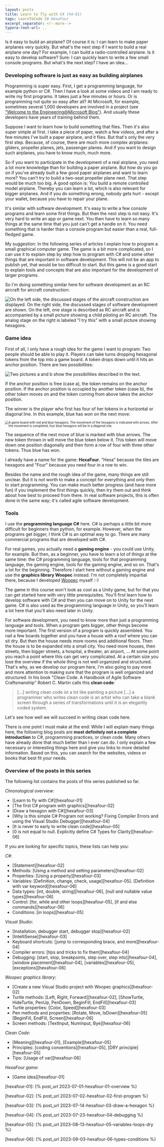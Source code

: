 ```yaml
---
layout: posts
title: Learn to fly with C# (h4-01)
tags: LearnToCode C# HexaFour
excerpt_separator: <!--more-->
typora-root-url: ..
---
```


Is it easy to build an airplane? Of course it is: I can learn to make paper airplanes very quickly. But what's the next step if I want to build a real airplane one day? For example, I can build a radio-controlled airplane. Is it easy to develop software? Sure: I can quickly learn to write a few small console programs. But what's the next step? I have an idea...

<!--more-->

### Developing software is just as easy as building airplanes

Programming is super easy. First, I get a programming language, for example python or C#. Then I have a look at some videos and I am ready to write my first programs. It takes just a few minutes or hours. Or is programming not quite so easy after all? At Microsoft, for example, sometimes several 1,000 developers are involved in a project (see  ["Welcome to the Engineering@Microsoft Blog"](https://devblogs.microsoft.com/engineering-at-microsoft/welcome-to-the-engineering-at-microsoft-blog/)). And usually these developers have years of training behind them.

Suppose I want to learn how to build something that flies. Then it's also super simple at first. I take a piece of paper, watch a few videos, and after a few minutes I've built a paper airplane, and it flies. But that's only the very first step. Because, of course, there are much more complex airplanes: gliders, propeller planes, jets, passenger planes. And if you want to design such airplanes, you have to know much, much more.

So if you want to participate in the development of a real airplane, you need a lot more knowledge than for building a paper airplane. But how do you go on if you've already built a few good paper airplanes and want to learn more? You can't try to build a two-seat propeller plane next. That step would be much too big. A good option is: You build a remote controlled model airplane. Thereby you can learn a lot, which is also relevant for bigger airplanes. And if you do something wrong, nobody gets hurt - except your wallet, because you have to repair your plane.

It's similar with software development. It's easy to write a few console programs and learn some first things. But then the next step is not easy. It's very hard to write an app or game next. You then have to learn so many things at the same time that you just can't get a handle on it.  You need something that is harder than a console program but easier than a real, full-fledged game. 

My suggestion: In the following series of articles I explain how to program a small graphical computer game. The game is a bit more complicated, so I can use it to explain step by step how to program with C# and some other things that are important in software development. This will not be an app to publish yet, that would be too difficult to start. But this game is a good start to explain tools and concepts that are also important for the development of larger programs.

So I'm doing something similar here for software development as an RC aircraft for aircraft construction:

![On the left side, the discussed stages of the aircraft construction are displayed. On the right side, the discussed stages of software development are shown. On the left, one stage is described as RC aircraft and is accompanied by a small picture showing a child piloting an RC aircraft. The analog stage on the right is labeled "I try this" with a small picture showing hexagons.](/assets/images/hexafour/AircraftSoftwareDev.png)

### Game idea

First of all, I only have a rough idea for the game I want to program: Two people should be able to play it. Players can take turns dropping hexagonal tokens from the top into a game board. A token drops down until it hits an anchor position. There are two possibilities:

![Two pictures a and b show the possibilities described in the text.](/assets/images/hexafour/GameIdeaAnchors.png)

If the anchor position is free (case a), the token remains on the anchor position. If the anchor position is occupied by another token (case b), the other token moves on and the token coming from above takes the anchor position.

The winner is the player who first has four of her tokens in a horizontal or diagonal line. In this example, blue has won on the next move:

<img src="/assets/images/hexafour/GameIdeaBlueWillWin.png" alt="A game board with red and blue hexagons. The movement of the hexagons is indicated with arrows. After the movement is completed, four blue hexagons will be in a diagonal row." style="zoom:70%;" />

The sequence of the next move of blue is marked with blue arrows. The new token thrown in will move the blue token below it. This token will move down one position diagonally and then form a row of four with three other tokens. Thus blue has won.

I already have a name for the game: **HexaFour**. "Hexa" because the tiles are hexagons and "Four" because you need four in a row to win.

Besides the name and the rough idea of the game, many things are still unclear. But it is not worth to make a concept for everything and only then to start programming. You can make much better progress (and have more fun) if you implement the first things quickly, then try them out and think about how best to proceed from there. In real software projects, this is often done in the same way; it's called agile software development.

### Tools

I use the **programming language C#** here. C# is perhaps a little bit more difficult for beginners than python, for example. However, when the programs get bigger, I think C# is an optimal way to go. There are many commercial programs that are developed with C#.

For real games, you actually need a **gaming engine** - you could use Unity, for example. But then, as a beginner, you have to learn a lot of things at the same time: the C# programming language, tools for that programming language, the gaming engine, tools for the gaming engine, and so on. That's a lot for the beginning.  Therefore I start here without a gaming engine and use the **graphics library Woopec** instead. I'm not completely impartial there, because I developed [Woopec](https://frank.woopec.net/woopec_docs/WoopecIntro.html) myself :-)

The game in this course won't look as cool as a Unity game, but for that you can get started here with very little prerequisites. You'll first learn how to develop software with C# and then you can move on to Unity for the next game. C# is also used as the programming language in Unity, so you'll learn a lot here that you'll also need later in Unity.

For software development, you need to know more than just a programming language and tools. When a program gets bigger, other things become more important. The first version of a program is quickly assembled. You nail a few boards together and you have a house with a roof where you can sit dry. But then the house needs more rooms and additional floors. Then the house is to be expanded into a small city. You need more houses, then streets, then bigger streets, a hospital, a theater, an airport, ... At some point you reach a point where this can get very complicated. At a certain size you lose the overview if the whole thing is not well organized and structured. That's why, as we develop our program here, I'm also going to pay more and more attention to making sure that the program is well organized and structured. In his book "Clean Code. A Handbook of Agile Software Craftsmanship" Robert C. Martin calls this **clean code**:

> [...] writing clean code ist a lot like painting a picture [...] a programmer who writes clean code is an artist who can take a blank screen through a series of transformations until it is an elegantly coded system.

Let's see how well we will succeed in writing clean code here.

There is one point I must make at the end: While I will explain many things here, the following blog posts are **most definitely not a complete introduction** to C#, programming practices, or clean code.  Many others have already done that much better than I ever can do. I only explain a few necessary or interesting things here and give you links to more detailed information. Based on this, you can search for the websites, videos or books that best fit your needs.

### Overview of the posts in this series

The following list contains the posts of this series published so far.

*Chronological overview*:

* [Learn to fly with C#][hexafour-01]
* [The first C# program with graphics][hexafour-02]
* [Draw a hexagon with C#][hexafour-03]
* [Why is this simple C# Program not working? Fixing Compiler Errors and using the Visual Studio Debugger][hexafour-04]
* [It is never to early to write clean code][hexafour-05]
* [0 is not equal to null. Explicitly define C# Types for Clarity][hexafour-06]

If you are looking for specific topics, these lists can help you:

*C#*:

* [Statement][hexafour-02]
* Methods: [Using a method and setting parameters][hexafour-02]
* Properties: [Using a property][hexafour-03]
* Variables: [Definition, change, check, usage][hexafour-05]. [Definition with var keyword][hexafour-06]
* Data types: [int, double, string][hexafour-06], [null and nullable value types][hexafour-06]
* Control: [for, while and other loops][hexafour-05], [if and else commands][hexafour-06]
* Conditions: [in loops][hexafour-05]

*Visual Studio*:

* [Installation, debugger start, debugger stop][hexafour-02]
* [IntelliSense][hexafour-03]
* Keyboard shortcuts: [jump to corresponding brace, and more][hexafour-04]
* Compiler errors: [tips and tricks to fix them][hexafour-04]
* Debugging: [start, stop, breakpoints, step over, step into][hexafour-04], [window placement][hexafour-04], [variables][hexafour-05], [exceptions][hexafour-06]

*Woopec graphics library*:

* [Create a new Visual Studio project with Woopec graphics][hexafour-02]
* Turtle methods: [Left, Right, Forward][hexafour-02],  [ShowTurtle, HideTurtle, PenUp, PenDown, BeginFill, EndFill][hexafour-03]
* Turtle properties: [Color, Speed][hexafour-03]
* Pen methods and properties: [Rotate, Move, IsDown][hexafour-05] [BeginFill, EndFill, Screen][hexafour-06]
* Screen methods: [TextInput, NumInput, Bye][hexafour-06]

*Clean Code*:

* [Meaning][hexafour-01], [Example][hexafour-05]
* Principles: [coding conventions][hexafour-05], [DRY principle][hexafour-05]
* Tips: [Usage of var][hexafour-06]

*HexaFour game*:

* [Game idea][hexafour-01]



[hexafour-01]: {% post_url 2023-07-01-hexafour-01-overview %}

[hexafour-02]: {% post_url 2023-07-02-hexafour-02-first-program %}

[hexafour-03]: {% post_url 2023-07-14-hexafour-03-draw-a-hexagon %}

[hexafour-04]: {% post_url 2023-07-23-hexafour-04-debugging %}

[hexafour-05]: {% post_url 2023-08-13-hexafour-05-variables-loops-dry %}

[hexafour-06]: {% post_url 2023-09-03-hexafour-06-types-conditions %}

